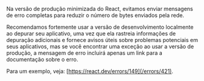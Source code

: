 <Intro>

Na versão de produção minimizada do React, evitamos enviar mensagens de erro completas para reduzir o número de bytes enviados pela rede.

</Intro>

Recomendamos fortemente usar a versão de desenvolvimento localmente ao depurar seu aplicativo, uma vez que ela rastreia informações de depuração adicionais e fornece avisos úteis sobre problemas potenciais em seus aplicativos, mas se você encontrar uma exceção ao usar a versão de produção, a mensagem de erro incluirá apenas um link para a documentação sobre o erro.

Para um exemplo, veja: [https://react.dev/errors/149](/errors/421).
